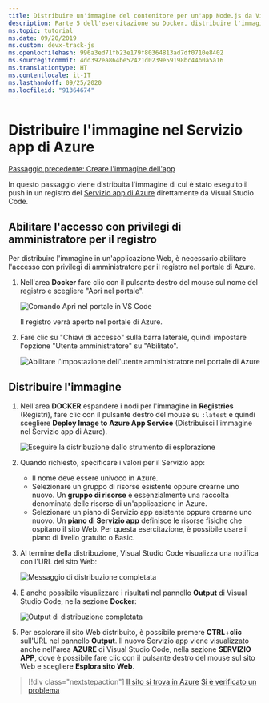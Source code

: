 ```yaml
---
title: Distribuire un'immagine del contenitore per un'app Node.js da Visual Studio Code
description: Parte 5 dell'esercitazione su Docker, distribuire l'immagine in Servizio app di Azure
ms.topic: tutorial
ms.date: 09/20/2019
ms.custom: devx-track-js
ms.openlocfilehash: 996a3ed71fb23e179f80364813ad7df0710e8402
ms.sourcegitcommit: 4dd392ea864be52421d0239e59198bc44b0a5a16
ms.translationtype: HT
ms.contentlocale: it-IT
ms.lasthandoff: 09/25/2020
ms.locfileid: "91364674"
---
```

# <a name="deploy-the-image-to-azure-app-service"></a>Distribuire l'immagine nel Servizio app di Azure

[Passaggio precedente: Creare l'immagine dell'app](tutorial-vscode-docker-node-04.md)

In questo passaggio viene distribuita l'immagine di cui è stato eseguito il push in un registro del [Servizio app di Azure](https://azure.microsoft.com/services/app-service/) direttamente da Visual Studio Code.

## <a name="enable-admin-access-on-the-registry"></a>Abilitare l'accesso con privilegi di amministratore per il registro

Per distribuire l'immagine in un'applicazione Web, è necessario abilitare l'accesso con privilegi di amministratore per il registro nel portale di Azure.

1. Nell'area **Docker** fare clic con il pulsante destro del mouse sul nome del registro e scegliere "Apri nel portale". 

    ![Comando Apri nel portale in VS Code](media/deploy-containers/open-in-portal.png)

    Il registro verrà aperto nel portale di Azure.

1. Fare clic su "Chiavi di accesso" sulla barra laterale, quindi impostare l'opzione "Utente amministratore" su "Abilitato".  
    
    ![Abilitare l'impostazione dell'utente amministratore nel portale di Azure](media/deploy-containers/access-keys.png)

## <a name="deploy-image"></a>Distribuire l'immagine

1. Nell'area **DOCKER** espandere i nodi per l'immagine in **Registries** (Registri), fare clic con il pulsante destro del mouse su `:latest` e quindi scegliere **Deploy Image to Azure App Service** (Distribuisci l'immagine nel Servizio app di Azure).

    ![Eseguire la distribuzione dallo strumento di esplorazione](media/deploy-containers/deploy-image-command.png)

1. Quando richiesto, specificare i valori per il Servizio app:

    - Il nome deve essere univoco in Azure.
    - Selezionare un gruppo di risorse esistente oppure crearne uno nuovo. Un **gruppo di risorse** è essenzialmente una raccolta denominata delle risorse di un'applicazione in Azure.
    - Selezionare un piano di Servizio app esistente oppure crearne uno nuovo. Un **piano di Servizio app** definisce le risorse fisiche che ospitano il sito Web. Per questa esercitazione, è possibile usare il piano di livello gratuito o Basic.

1. Al termine della distribuzione, Visual Studio Code visualizza una notifica con l'URL del sito Web:

    ![Messaggio di distribuzione completata](media/deploy-containers/deploy-successful.png)

1. È anche possibile visualizzare i risultati nel pannello **Output** di Visual Studio Code, nella sezione **Docker**:

    ![Output di distribuzione completata](media/deploy-containers/deploy-output.png)

1. Per esplorare il sito Web distribuito, è possibile premere **CTRL**+**clic** sull'URL nel pannello **Output**. Il nuovo Servizio app viene visualizzato anche nell'area **AZURE** di Visual Studio Code, nella sezione **SERVIZIO APP**, dove è possibile fare clic con il pulsante destro del mouse sul sito Web e scegliere **Esplora sito Web**.

> [!div class="nextstepaction"]
> [Il sito si trova in Azure](tutorial-vscode-docker-node-06.md) [Si è verificato un problema](https://www.research.net/r/PWZWZ52?tutorial=docker-extension&step=deploy-app)
